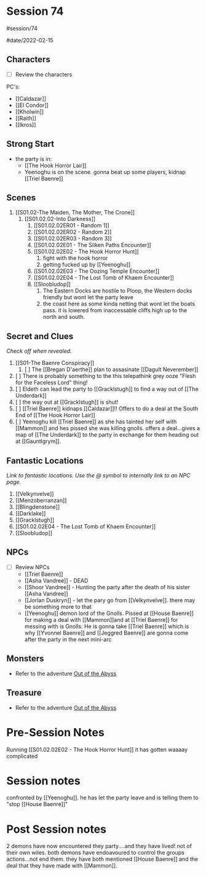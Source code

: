 # Session 74
#session/74

#date/2022-02-15
## Characters

- [ ]  Review the characters

PC's:
- [[Caldazar]]
- [[El Condor]]
- [[Kholwin]]
- [[Raith]]
- [[Ikros]]

## Strong Start
- the party is in:
  - [[The Hook Horror Lair]]
  - Yeenoghu is on the scene. gonna beat up some players, kidnap [[Triel Baenre]]

## Scenes
1. [[S01.02-The Maiden, The Mother, The Crone]]
    1. [[S01.02.02-Into Darkness]]
        1. [[S01.02.02ER01 - Random 1]]
        1. [[S01.02.02ER02 - Random 2]]
        1. [[S01.02.02ER03 - Random 3]]
        1. [[S01.02.02E01 - The Silken Paths Encounter]]
        1. [[S01.02.02E02 - The Hook Horror Hunt]]
            1. fight with the hook horror
            1. getting fucked up by [[Yeenoghu]]
        1. [[S01.02.02E03 - The Oozing Temple Encounter]]
        1. [[S01.02.02E04 - The Lost Tomb of Khaem Encounter]]
        1. [[Sloobludop]]
            1. The Eastern Docks are hostile to Ploop, the Western docks friendly but wont let the party leave
            1. the coast here as some kinda netting that wont let the boats pass. it is lowered from inaccessable cliffs high up to the north and south.


## Secret and Clues

*Check off when revealed.*

1. [[S01-The Baenre Conspiracy]]
    1. [ ] The [[Bregan D'aerthe]] plan to assasinate [[Dagult Neverember]]
1. [ ] There is probably something to the this telepathink grey ooze "Flesh for the Faceless Lord" thing!
1. [ ] Eldeth can lead the party to [[Gracklstugh]] to find a way out of [[The Underdark]]
1. [ ] the way out at [[Gracklstugh]] is shut!
1. [ ] [[Triel Baenre]] kidnaps [[Caldazar]]!! Offers to do a deal at the South End of [[The Hook Horror Lair]]
1. [ ] Yeenoghu kill [[Triel Baenre]] as she has tainted her self with [[Mammon]] and hes pissed she was killing gnolls. offers a deal...gives a map of [[The Underdark]] to the party in exchange for them heading out at [[Gauntlgrym]].
## Fantastic Locations

*Link to fantastic locations. Use the @ symbol to internally link to an NPC page.*

1. [[Velkynvelve]]
1. [[Menzoberranzan]]
1. [[Blingdenstone]]
1. [[Darklake]]
1. [[Gracklstugh]]
1. [[S01.02.02E04 - The Lost Tomb of Khaem Encounter]]
1. [[Sloobludop]]

## NPCs

- [ ]  Review NPCs
    - [[Triel Baenre]]
    - [[Asha Vandree]] - DEAD
    - [[Shoor Vandree]] - Hunting the party after the death of his sister [[Asha Vandree]]
    - [[Jorlan Duskryn]] - let the pary go from [[Velkynvelve]]. there may be something more to that
    - [[Yeenoghu]] demon lord of the Gnolls. Pissed at [[House Baenre]] for making a deal with [[Mammon]]and at [[Triel Baenre]] for messing with is Gnolls. He is gonna take [[Triel Baenre]] which is why [[Yvonnel Baenre]] and [[Jeggred Baenre]] are gonna come after the party in the next mini-arc



## Monsters
- Refer to the adventure [Out of the Abyss](https://www.dndbeyond.com/sources/oota)

## Treasure
- Refer to the adventure [Out of the Abyss](https://www.dndbeyond.com/sources/oota)

# Pre-Session Notes
Running [[S01.02.02E02 - The Hook Horror Hunt]]
it has gotten waaaay complicated
# Session notes
confronted by [[Yeenoghu]]. he has let the party leave and is telling them to "stop [[House Baenre]]"
# Post Session notes
2 demons have now encountered they party....and they have lived! not of their own wiles. both demons have endoavoured to control the groups actions...not end them. they have both mentioned [[House Baenre]] and the deal that they have made with [[Mammon]].
